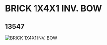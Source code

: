 # BRICK 1X4X1 INV. BOW
## 13547
![BRICK 1X4X1 INV. BOW](https://lc-www-live-s.legocdn.com/media/bricks/5/2/6034675.jpg)